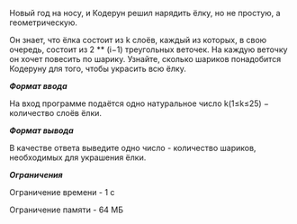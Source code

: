 Новый год на носу, и Кодерун решил нарядить ёлку, но не простую, а геометрическую.

Он знает, что ёлка состоит из k слоёв, каждый из которых, в свою очередь, состоит из 2 ** (i−1) треугольных веточек. На каждую веточку он хочет повесить по шарику. Узнайте, сколько шариков понадобится Кодеруну для того, чтобы украсить всю ёлку.

***Формат ввода***

На вход программе подаётся одно натуральное число 
k(1≤k≤25) − количество слоёв ёлки.

***Формат вывода***

В качестве ответа выведите одно число - количество шариков, необходимых для украшения ёлки.

***Ограничения***

Ограничение времени - 1 с

Ограничение памяти - 64 МБ
